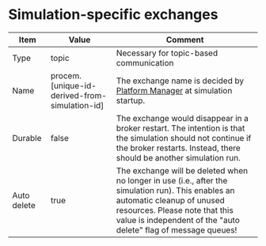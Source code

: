 # Simulation-specific exchanges



| Item | Value | Comment |
|-|-|-|
| Type        | topic | Necessary for topic-based communication |
| Name        | procem.[unique-id-derived-from-simulation-id] | The exchange name is decided by [Platform Manager](core_platformmanager.md) at simulation startup. |
| Durable     | false | The exchange would disappear in a broker restart. The intention is that the simulation should not continue if the broker restarts. Instead, there should be another simulation run. |
| Auto delete | true | The exchange will be deleted when no longer in use (i.e., after the simulation run). This enables an automatic cleanup of unused resources. Please note that this value is independent of the "auto delete" flag of message queues! |
